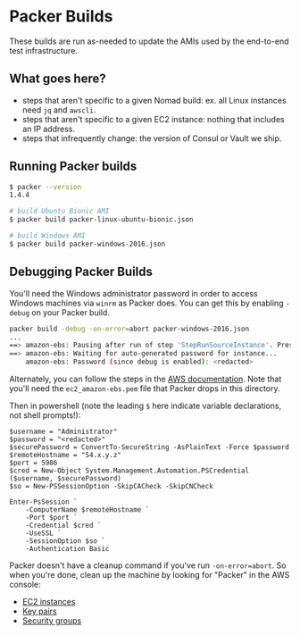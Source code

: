 # Packer Builds

These builds are run as-needed to update the AMIs used by the end-to-end test infrastructure.


## What goes here?

* steps that aren't specific to a given Nomad build: ex. all Linux instances need `jq` and `awscli`.
* steps that aren't specific to a given EC2 instance: nothing that includes an IP address.
* steps that infrequently change: the version of Consul or Vault we ship.


## Running Packer builds

```sh
$ packer --version
1.4.4

# build Ubuntu Bionic AMI
$ packer build packer-linux-ubuntu-bionic.json

# build Windows AMI
$ packer build packer-windows-2016.json
```

## Debugging Packer Builds

You'll need the Windows administrator password in order to access Windows machines via `winrm` as Packer does. You can get this by enabling `-debug` on your Packer build.

```sh
packer build -debug -on-error=abort packer-windows-2016.json
...
==> amazon-ebs: Pausing after run of step 'StepRunSourceInstance'. Press enter to continue.
==> amazon-ebs: Waiting for auto-generated password for instance...
    amazon-ebs: Password (since debug is enabled): <redacted>
```

Alternately, you can follow the steps in the [AWS documentation](https://aws.amazon.com/premiumsupport/knowledge-center/retrieve-windows-admin-password/). Note that you'll need the `ec2_amazon-ebs.pem` file that Packer drops in this directory.


Then in powershell (note the leading `$` here indicate variable declarations, not shell prompts!):

```
$username = "Administrator"
$password = "<redacted>"
$securePassword = ConvertTo-SecureString -AsPlainText -Force $password
$remoteHostname = "54.x.y.z"
$port = 5986
$cred = New-Object System.Management.Automation.PSCredential ($username, $securePassword)
$so = New-PSSessionOption -SkipCACheck -SkipCNCheck

Enter-PsSession `
    -ComputerName $remoteHostname `
    -Port $port `
    -Credential $cred `
    -UseSSL `
    -SessionOption $so `
    -Authentication Basic
```

Packer doesn't have a cleanup command if you've run `-on-error=abort`. So when you're done, clean up the machine by looking for "Packer" in the AWS console:
* [EC2 instances](https://console.aws.amazon.com/ec2/home?region=us-east-1#Instances:search=Packer;sort=tag:Name)
* [Key pairs](https://console.aws.amazon.com/ec2/v2/home?region=us-east-1#KeyPairs:search=packer;sort=keyName)
* [Security groups](https://console.aws.amazon.com/ec2/v2/home?region=us-east-1#SecurityGroups:search=packer;sort=groupName)
